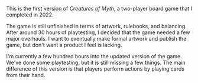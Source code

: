 This is the first version of _Creatures of Myth_, a two-player board game that I completed in 2022. 

The game is still unfinished in terms of artwork, rulebooks, and balancing. After around 30 hours of playtesting, I decided that the game needed a few major overhauls. I want to eventually make formal artwork and publish the game, but don't want a product I feel is lacking. 

I'm currently a few hundred hours into the updated version of the game. We've done some playtesting, but it is still missing a few things. The main difference of this version is that players perform actions by playing cards from their hand. 
